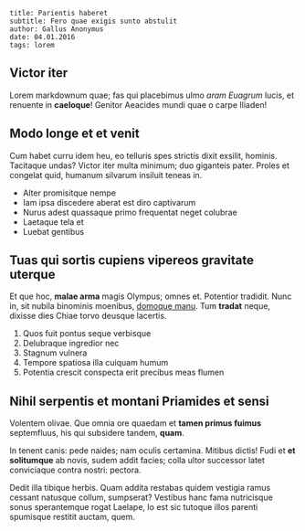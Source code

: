 ```
title: Parientis haberet
subtitle: Fero quae exigis sunto abstulit
author: Gallus Anonymus
date: 04.01.2016
tags: lorem
```

## Victor iter

Lorem markdownum quae; fas qui placebimus ulmo *aram Euagrum* lucis, et renuente
in **caeloque**! Genitor Aeacides mundi quae o carpe Iliaden!

## Modo longe et et venit

Cum habet curru idem heu, eo telluris spes strictis dixit exsilit, hominis.
Tacitaque undas? Victor iter multa minimum; duo giganteis pater. Proles et
congelat quid, humanum silvarum insiluit teneas in.

- Alter promisitque nempe
- Iam ipsa discedere aberat est diro captivarum
- Nurus adest quassaque primo frequentat neget colubrae
- Laetaque tela et
- Luebat gentibus

## Tuas qui sortis cupiens vipereos gravitate uterque

Et que hoc, **malae arma** magis Olympus; omnes et. Potentior tradidit. Nunc in,
sit nubila binominis moenibus, [domoque manu](http://news.ycombinator.com/). Tum
**tradat** neque, dixisse dies Chiae torvo deusque lacertis.

1. Quos fuit pontus seque verbisque
2. Delubraque ingredior nec
3. Stagnum vulnera
4. Tempore spatiosa illa cuiquam humum
5. Potentia crescit conspecta erit precibus meas flumen

## Nihil serpentis et montani Priamides et sensi

Volentem olivae. Que omnia ore quaedam et **tamen primus fuimus** septemfluus,
his qui subsidere tandem, **quam**.

In tenent canis: pede naides; nam oculis certamina. Mitibus dictis! Fudi et **et
solitumque** ab novis, sudem addit facies; colla ultor successor latet
conviciaque contra nostri: pectora.

Dedit illa tibique herbis. Quam addita restabas quidem vestigia ramus cessant
natusque collum, sumpserat? Vestibus hanc fama nutricisque sonus sperantemque
rogat Laelape, Io est sic tutoque illos parenti spumisque restitit auctam, quem.